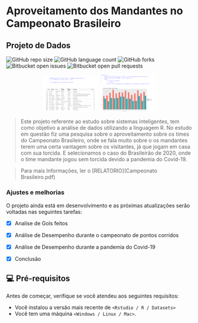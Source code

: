 # Aproveitamento dos Mandantes no Campeonato Brasileiro
## Projeto de Dados


![GitHub repo size](https://img.shields.io/github/repo-size/iamjvictor/analiseDeDados?style=for-the-badge)
![GitHub language count](https://img.shields.io/github/languages/count/iamjvictor/analiseDeDados?style=for-the-badge)
![GitHub forks](https://img.shields.io/github/forks/iamjvictor/analiseDeDados?style=for-the-badge)
![Bitbucket open issues](https://img.shields.io/bitbucket/issues/iamjvictor/analiseDeDados?style=for-the-badge)
![Bitbucket open pull requests](https://img.shields.io/bitbucket/pr-raw/iamjvictor/analiseDeDados?style=for-the-badge)
<p align="center" width="100%">
    <img width="30%" src="Gols.png">
    <img width="30%" src="grafico.png">
    
</p>


> Este projeto referente ao estudo sobre sistemas inteligentes, tem como objetivo a análise de dados utilizando a linguagem R. No estudo em questão fiz uma pesquisa sobre o aproveitamento sobre os times do Campeonato Brasileiro, onde se fala muito sobre o os mandantes terem uma certa vantagem sobre os visitantes, já que jogam em casa com sua torcida. E selecionamos o caso do Brasileirão de 2020, onde o time mandante jogou sem torcida devido a pandemia do Covid-19.




> Para mais Informações, ler o [RELATORIO](Campeonato Brasileiro.pdf)

### Ajustes e melhorias

O projeto ainda está em desenvolvimento e as próximas atualizações serão voltadas nas seguintes tarefas:

- [x] Analise de Gols feitos
- [x] Análise de Desempenho durante o campeonato de pontos corridos
- [x] Análise de Desempenho durante a pandemia do Covid-19
- [x] Conclusão


## 💻 Pré-requisitos

Antes de começar, verifique se você atendeu aos seguintes requisitos:

* Você instalou a versão mais recente de `<Rstudio / R / Datasets>`
* Você tem uma máquina `<Windows / Linux / Mac>`. 



```

